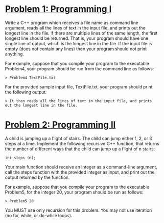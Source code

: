 # <ins>Problem 1: Programming I</ins>

Write a C++ program which receives a file name as command line argument, reads all the lines of text in the input file, and prints out the longest line in the file. If there are multiple lines of the same length, the first longest line should be returned. That is, your program should have one single line of output, which is the longest line in the file. If the input file is empty (does not contain any lines) then your program should not print anything.

For example, suppose that you compile your program to the executable Problem4, your program should be run from the command line as follows:

    > Problem4 TextFile.txt
  
For the provided sample input file, TextFile.txt, your program should print the following output:

    > It then reads all the lines of text in the input file, and prints out the longest line in the file.


# <ins>Problem 2: Programming II</ins>

A child is jumping up a flight of stairs. The child can jump either 1, 2, or 3 steps at a time. Implement the following recursive C++ function, that returns the
number of different ways that the child can jump up a flight of n stairs:

    int steps (n);
  
Your main function should receive an integer as a command-line argument, call the steps function with the provided integer as input, and print out the output returned by the function.

For example, suppose that you compile your program to the executable Problem5, for the integer 20, your program should be run as follows:

    > Problem5 20

You MUST use only recursion for this problem. You may not use iteration (no for, while, or do-while loops).
